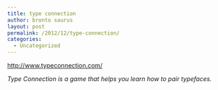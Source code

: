 ```yaml
---
title: type connection
author: bronto saurus
layout: post
permalink: /2012/12/type-connection/
categories:
  - Uncategorized
---
```

<http://www.typeconnection.com/>

*Type Connection is a game that helps you learn how to pair typefaces.*